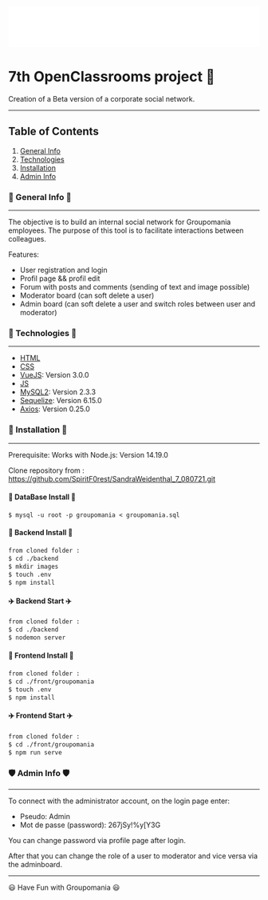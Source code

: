 <div align="center"><img alt="Groupomania Logo" src="./front/groupomania/src/assets/icon-left-font-monochrome-white.svg" /></div>

# 7th OpenClassrooms project :zebra:

Creation of a Beta version of a corporate social network.
***
## Table of Contents
1. [General Info](#general-info)
2. [Technologies](#technologies)
3. [Installation](#installation)
4. [Admin Info](#admin-info)

### :newspaper: General Info :newspaper:
***
The objective is to build an internal social network for Groupomania employees. 
The purpose of this tool is to facilitate interactions between colleagues.

Features:

- User registration and login
- Profil page && profil edit
- Forum with posts and comments (sending of text and image possible)
- Moderator board (can soft delete a user)
- Admin board (can soft delete a user and switch roles between user and moderator)

### :briefcase: Technologies :briefcase:
***
- [HTML](https://developer.mozilla.org/fr/docs/Web/HTML)
- [CSS](https://developer.mozilla.org/fr/docs/Web/CSS)
- [VueJS](https://vuejs.org/guide/introduction.html): Version 3.0.0
- [JS](https://developer.mozilla.org/fr/docs/Web/JavaScript)
- [MySQL2](https://dev.mysql.com/): Version 2.3.3
- [Sequelize](https://sequelize.org/v6/): Version 6.15.0
- [Axios](https://axios-http.com/docs/intro): Version 0.25.0

### :wrench: Installation :wrench:
***
Prerequisite: 
Works with Node.js: Version 14.19.0

Clone repository from : https://github.com/SpiritF0rest/SandraWeidenthal_7_080721.git

#### :wrench: DataBase Install :wrench:

```
$ mysql -u root -p groupomania < groupomania.sql
```

#### :wrench: Backend Install :wrench:

```
from cloned folder :
$ cd ./backend
$ mkdir images
$ touch .env
$ npm install
```

#### :airplane: Backend Start :airplane:

```
from cloned folder :
$ cd ./backend
$ nodemon server
```

#### :wrench: Frontend Install :wrench:

```
from cloned folder :
$ cd ./front/groupomania
$ touch .env
$ npm install
```

#### :airplane: Frontend Start :airplane:

```
from cloned folder :
$ cd ./front/groupomania
$ npm run serve
```

### :shield: Admin Info :shield:
***
To connect with the administrator account, on the login page enter: 
- Pseudo: Admin
- Mot de passe (password): 267jSy!%y[Y3G

You can change password via profile page after login.

After that you can change the role of a user to moderator and vice versa via the adminboard.

***

:smiley: Have Fun with Groupomania :smiley: